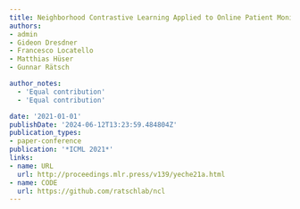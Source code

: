 ```yaml
---
title: Neighborhood Contrastive Learning Applied to Online Patient Monitoring
authors:
- admin
- Gideon Dresdner
- Francesco Locatello
- Matthias Hüser
- Gunnar Rätsch

author_notes:
  - 'Equal contribution'
  - 'Equal contribution'

date: '2021-01-01'
publishDate: '2024-06-12T13:23:59.484804Z'
publication_types:
- paper-conference
publication: '*ICML 2021*'
links:
- name: URL
  url: http://proceedings.mlr.press/v139/yeche21a.html
- name: CODE
  url: https://github.com/ratschlab/ncl
---
```

